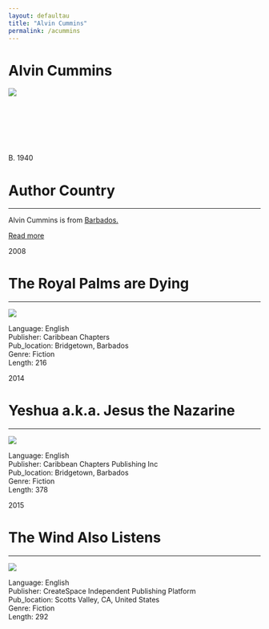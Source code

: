 ```yaml
---
layout: defaultau
title: "Alvin Cummins"
permalink: /acummins
---
```

<!-- partial:index.partial.html -->
<div class="content">
    <h1>Alvin Cummins</h1>
    <div class="quote">
        <div><img src="https://gp1.wac.edgecastcdn.net/802892/http_public_production/artists/images/3240311/original/resize:248x186/crop:x0y233w879h659/hash:1467417187/1366235353_TonyKellman2b-bw-ttom.jpg?1467417187" class="logo"></div>
    </div>
    <div class="timeline">
        <div style="padding-bottom:100px;"></div>
        <div class="block">
            <div class="date right"><p class="right"> B. 1940 </p></div>
            <div class="dot"></div>
            <div class="left first">
            <div class="author_country">
                <h1>Author Country</h1><hr>
            <div class="aclocation"><p> Alvin Cummins is from <a href="http://localhost:4000/12">Barbados.</a></p></div>
              <div class="acreadmore">  <a href="#">Read more</a></div>
            </div>
            </div>
        </div>
        <div class="block">
            <div class="date right"><p class="right">2008</p></div>
            <div class="dot"></div>
            <div class="right">
                <h1>The Royal Palms are Dying</h1><hr>
                <p><img src="https://images-na.ssl-images-amazon.com/images/I/51NT9O6tggL._SX311_BO1,204,203,200_.jpg"></p>
                <p>
                Language: English <br/>
                Publisher: Caribbean Chapters <br/>
                Pub_location: Bridgetown, Barbados <br/>
                Genre: Fiction <br/>
                Length: 216 <br/>
                </p>
            </div>
        </div>
        <div class="block">
            <div class="date left"><p class="left">2014</p></div>
            <div class="dot"></div>
            <div class="right">
                <h1>Yeshua a.k.a. Jesus the Nazarine</h1><hr>
                <p><img src="https://images-na.ssl-images-amazon.com/images/I/416k-uHfHyL._SX311_BO1,204,203,200_.jpg"></p>
                <p>
                Language: English <br/>
                Publisher: Caribbean Chapters Publishing Inc <br/>
                Pub_location: Bridgetown, Barbados <br/>
                Genre: Fiction <br/>
                Length: 378 <br/>
                </p>
            </div>
        </div>
        <div class="block">
            <div class="date right"><p class="right">2015</p></div>
            <div class="dot"></div>
            <div class="left">
                <h1>The Wind Also Listens</h1><hr>
                <p><img src="https://images-na.ssl-images-amazon.com/images/I/51TAEhOkECL._SX311_BO1,204,203,200_.jpg"></p>
                <p>
                Language: English <br/>
                Publisher: CreateSpace Independent Publishing Platform <br/>
                Pub_location: Scotts Valley, CA, United States<br/>
                Genre: Fiction <br/>
                Length: 292</p>
            </div>
        </div>
        </div>
        <!-- partial -->
          <script src='https://cdnjs.cloudflare.com/ajax/libs/jquery/3.1.1/jquery.min.js'></script><script  src="assets/js/authorscript.js"></script>
